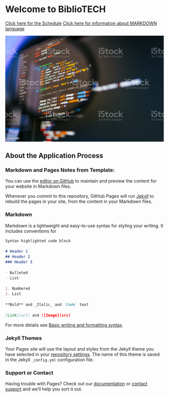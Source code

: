 # Welcome to BiblioTECH

[Click here for the Schedule](https://claraturp.github.io/Website_Test/schedule.html)
[Click here for information about MARKDOWN language](https://claraturp.github.io/Website_Test/markdown.html)

![coding image](https://github.com/ClaraTurp/Website_Test/blob/gh-pages/assets/images/istockphoto-1291641896-1024x1024.jpg)

## About the Application Process





### Markdown and Pages Notes from Template:

You can use the [editor on GitHub](https://github.com/ClaraTurp/Website_Test/edit/gh-pages/index.md) to maintain and preview the content for your website in Markdown files.

Whenever you commit to this repository, GitHub Pages will run [Jekyll](https://jekyllrb.com/) to rebuild the pages in your site, from the content in your Markdown files.

### Markdown

Markdown is a lightweight and easy-to-use syntax for styling your writing. It includes conventions for

```markdown
Syntax highlighted code block

# Header 1
## Header 2
### Header 3

- Bulleted
- List

1. Numbered
2. List

**Bold** and _Italic_ and `Code` text

[Link](url) and ![Image](src)
```

For more details see [Basic writing and formatting syntax](https://docs.github.com/en/github/writing-on-github/getting-started-with-writing-and-formatting-on-github/basic-writing-and-formatting-syntax).

### Jekyll Themes

Your Pages site will use the layout and styles from the Jekyll theme you have selected in your [repository settings](https://github.com/ClaraTurp/Website_Test/settings/pages). The name of this theme is saved in the Jekyll `_config.yml` configuration file.

### Support or Contact

Having trouble with Pages? Check out our [documentation](https://docs.github.com/categories/github-pages-basics/) or [contact support](https://support.github.com/contact) and we’ll help you sort it out.
